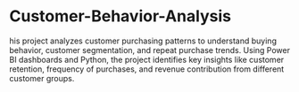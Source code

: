# Customer-Behavior-Analysis
his project analyzes customer purchasing patterns to understand buying behavior, customer segmentation, and repeat purchase trends. Using Power BI dashboards and Python, the project identifies key insights like customer retention, frequency of purchases, and revenue contribution from different customer groups.
